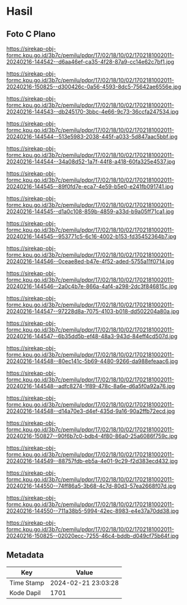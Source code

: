 # Hasil

## Foto C Plano

https://sirekap-obj-formc.kpu.go.id/3b7c/pemilu/pdpr/17/02/18/10/02/1702181002011-20240216-144542--d6aa46ef-ca35-4f28-87a9-cc14e62c7bf1.jpg

https://sirekap-obj-formc.kpu.go.id/3b7c/pemilu/pdpr/17/02/18/10/02/1702181002011-20240216-150825--d300426c-0a56-4593-8dc5-75642ae6556e.jpg

https://sirekap-obj-formc.kpu.go.id/3b7c/pemilu/pdpr/17/02/18/10/02/1702181002011-20240216-144543--db245170-3bbc-4e66-9c73-36ccfa247534.jpg

https://sirekap-obj-formc.kpu.go.id/3b7c/pemilu/pdpr/17/02/18/10/02/1702181002011-20240216-144544--513e5983-2038-445f-a033-5d847aac5bbf.jpg

https://sirekap-obj-formc.kpu.go.id/3b7c/pemilu/pdpr/17/02/18/10/02/1702181002011-20240216-144544--34a08d52-1a7f-44f8-a418-60fa325e4537.jpg

https://sirekap-obj-formc.kpu.go.id/3b7c/pemilu/pdpr/17/02/18/10/02/1702181002011-20240216-144545--89f0fd7e-eca7-4e59-b5e0-e241fb091741.jpg

https://sirekap-obj-formc.kpu.go.id/3b7c/pemilu/pdpr/17/02/18/10/02/1702181002011-20240216-144545--d1a0c108-859b-4859-a33d-b9a05ff71ca1.jpg

https://sirekap-obj-formc.kpu.go.id/3b7c/pemilu/pdpr/17/02/18/10/02/1702181002011-20240216-144545--953771c5-6c16-4002-b153-fd35452364b7.jpg

https://sirekap-obj-formc.kpu.go.id/3b7c/pemilu/pdpr/17/02/18/10/02/1702181002011-20240216-144546--0ceae8ed-b47e-4f52-aded-5755a11f0714.jpg

https://sirekap-obj-formc.kpu.go.id/3b7c/pemilu/pdpr/17/02/18/10/02/1702181002011-20240216-144546--2a0c4b7e-866a-4af4-a298-2dc3f846815c.jpg

https://sirekap-obj-formc.kpu.go.id/3b7c/pemilu/pdpr/17/02/18/10/02/1702181002011-20240216-144547--97228d8a-7075-4103-b018-dd502204a80a.jpg

https://sirekap-obj-formc.kpu.go.id/3b7c/pemilu/pdpr/17/02/18/10/02/1702181002011-20240216-144547--6b35dd5b-ef48-48a3-943d-84eff4cd507d.jpg

https://sirekap-obj-formc.kpu.go.id/3b7c/pemilu/pdpr/17/02/18/10/02/1702181002011-20240216-144548--80ec141c-5b69-4480-9266-da988efeaac6.jpg

https://sirekap-obj-formc.kpu.go.id/3b7c/pemilu/pdpr/17/02/18/10/02/1702181002011-20240216-144548--adfc8274-1f89-478c-8a6e-d6a5f0a92a76.jpg

https://sirekap-obj-formc.kpu.go.id/3b7c/pemilu/pdpr/17/02/18/10/02/1702181002011-20240216-144548--d14a70e3-d4ef-435d-9a16-90a2ffb72ecd.jpg

https://sirekap-obj-formc.kpu.go.id/3b7c/pemilu/pdpr/17/02/18/10/02/1702181002011-20240216-150827--90f6b7c0-bdb4-4f80-86a0-25a6086f759c.jpg

https://sirekap-obj-formc.kpu.go.id/3b7c/pemilu/pdpr/17/02/18/10/02/1702181002011-20240216-144549--88757fdb-eb5a-4e01-9c29-f2d383ecd432.jpg

https://sirekap-obj-formc.kpu.go.id/3b7c/pemilu/pdpr/17/02/18/10/02/1702181002011-20240216-144550--74ff86a5-3b68-4c7d-80d3-57ea2668f07d.jpg

https://sirekap-obj-formc.kpu.go.id/3b7c/pemilu/pdpr/17/02/18/10/02/1702181002011-20240216-144550--711a38b5-5994-42ec-8983-e4e37a70dd38.jpg

https://sirekap-obj-formc.kpu.go.id/3b7c/pemilu/pdpr/17/02/18/10/02/1702181002011-20240216-150825--02020ecc-7255-46c4-bddb-d049cf75b64f.jpg


## Metadata

| Key        | Value               |
| ---------- | ------------------- |
| Time Stamp | 2024-02-21 23:03:28 |
| Kode Dapil | 1701                |



